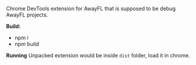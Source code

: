 
Chrome DevTools extension for AwayFL that is supposed to be debug AwayFL projects.

**Build:**
 - npm i
 - npm build
 
 **Running**
 Unpacked extension would be inside `dist` folder, load it in chrome.
